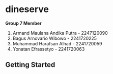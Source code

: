 # dineserve

**Group 7 Member**

1. Armand Maulana Andika Putra - 2247120090
2. Bagus Arnovario Wibowo - 2241720225
3. Muhammad Harafsan Alhad - 2241720059
4. Yonatan Efrassetyo - 2241720063 


## Getting Started

